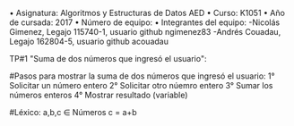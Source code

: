 • Asignatura: Algoritmos y Estructuras de Datos AED 
• Curso: K1051 
• Año de cursada: 2017
• Número de equipo: 
• Integrantes del equipo:
-Nicolás Gimenez, Legajo 115740-1, usuario github ngimenez83
-Andrés Couadau, Legajo 162804-5, usuario github acouadau

TP#1 "Suma de dos números que ingresó el usuario":

#Pasos para mostrar la suma de dos números que ingresó el usuario:
1° Solicitar un número entero
2° Solicitar otro núemro entero
3° Sumar los números enteros 
4° Mostrar resultado (variable)

#Léxico:
a,b,c ∈ Números
c = a+b
